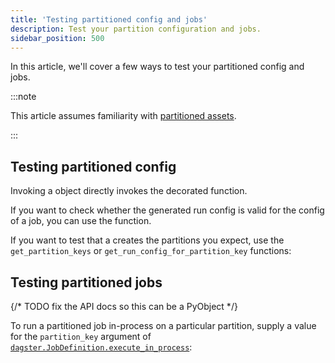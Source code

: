 ```yaml
---
title: 'Testing partitioned config and jobs'
description: Test your partition configuration and jobs.
sidebar_position: 500
---
```


In this article, we'll cover a few ways to test your partitioned config and jobs.

:::note

This article assumes familiarity with [partitioned assets](/guides/build/partitions-and-backfills/partitioning-assets).

:::

## Testing partitioned config

Invoking a <PyObject section="partitions" module="dagster" object="PartitionedConfig" /> object directly invokes the decorated function.

If you want to check whether the generated run config is valid for the config of a job, you can use the <PyObject section="execution" module="dagster" object="validate_run_config" /> function.

<CodeExample
  path="docs_snippets/docs_snippets/concepts/partitions_schedules_sensors/partitioned_config_test.py"
  startAfter="start_partition_config"
  endBefore="end_partition_config"
/>

If you want to test that a <PyObject section="partitions" module="dagster" object="PartitionedConfig" /> creates the partitions you expect, use the `get_partition_keys` or `get_run_config_for_partition_key` functions:

<CodeExample
  path="docs_snippets/docs_snippets/concepts/partitions_schedules_sensors/partitioned_config_test.py"
  startAfter="start_partition_keys"
  endBefore="end_partition_keys"
/>

## Testing partitioned jobs

{/* TODO fix the API docs so this can be a PyObject */}

To run a partitioned job in-process on a particular partition, supply a value for the `partition_key` argument of [`dagster.JobDefinition.execute_in_process`](/api/dagster/execution):

<CodeExample
  path="docs_snippets/docs_snippets/concepts/partitions_schedules_sensors/partitioned_job_test.py"
  startAfter="start"
  endBefore="end"
/>
